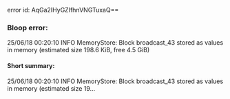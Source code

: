 error id: AqGa2IHyGZIfhnVNGTuxaQ==
### Bloop error:

25/06/18 00:20:10 INFO MemoryStore: Block broadcast_43 stored as values in memory (estimated size 198.6 KiB, free 4.5 GiB)
#### Short summary: 

25/06/18 00:20:10 INFO MemoryStore: Block broadcast_43 stored as values in memory (estimated size 19...